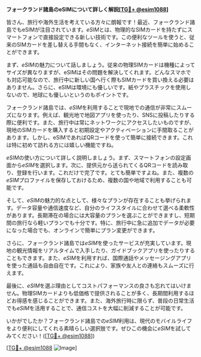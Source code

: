 **フォークランド諸島のeSIMについて詳しく解説[[TG💪+ @esim1088](https://t.me/s/esim1088)]**

皆さん、旅行や海外生活を考えている方々に朗報です！最近、フォークランド諸島でもeSIMが注目されています。*eSIM*とは、物理的なSIMカードを持たずにスマートフォンで直接設定できる新しい技術です。この便利なツールを使うと、従来のSIMカードを差し替える手間もなく、インターネット接続を簡単に始めることができます。

まず、*eSIM*の魅力について話しましょう。従来の物理SIMカードは機種によってサイズが異なりますが、eSIMはその問題を解決してくれます。どんなスマホでも対応可能なので、旅行中に新しい国へ行く際もSIMカードを買い換える必要はありません。さらに、eSIMは環境にも優しいです。紙やプラスチックを使用しないので、地球にも優しいというのもポイントです。

フォークランド諸島では、*eSIM*を利用することで現地での通信が非常にスムーズになります。例えば、観光地で地図アプリを使ったり、SNSに投稿したりする際に便利です。また、旅行中は常にネットワークにアクセスしたいものですが、現地のSIMカードを購入すると初期設定やアクティベーションに手間取ることがあります。しかし、eSIMであればQRコードを使って簡単に接続できます。これは特に初めて訪れる方には嬉しい機能ですね。

*eSIM*の使い方について詳しく説明しましょう。まず、スマートフォンの設定画面から*eSIM*を選択します。次に、提供元から送られてくるQRコードを読み取り、登録を行います。これだけで完了です。とても簡単ですよね。また、複数の*eSIM*プロファイルを保存しておけるため、複数の国や地域で利用することも可能です。

そして、*eSIM*の魅力的な点として、様々なプランが存在することも挙げられます。データ容量や通信速度など、自分のライフスタイルに合わせて選べる柔軟性があります。長期滞在の場合には大容量のプランを選ぶことができますし、短期間の旅行なら軽いプランでも十分です。特に、旅行中に急に追加でデータが必要になった場合でも、オンラインで簡単にプラン変更ができます。

さらに、フォークランド諸島では*eSIM*を使ったサービスが充実しています。現地の観光情報をリアルタイムで入手したり、ガイドブックアプリを使ったりすることもできます。また、*eSIM*を利用すれば、国際通話やメッセージングアプリを使った通話も自由自在です。これにより、家族や友人との連絡もスムーズに行えます。

最後に、*eSIM*を選ぶ理由としてコストパフォーマンスの良さも忘れてはいけません。物理SIMカードよりも低価格で提供されることが多く、長期間利用するほどお得感を感じることができます。また、海外旅行時に限らず、普段の日常生活でも*eSIM*を活用することで、通信コストを大幅に削減することが可能です。

いかがでしたか？フォークランド諸島での*eSIM*利用は、現代のモバイルライフをより便利にしてくれる素晴らしい選択肢です。ぜひこの機会に*eSIM*を試してみてください！([[TG💪+ @esim1088](https://t.me/s/esim1088)])

[[TG💪+ @esim1088](https://t.me/s/esim1088) ![Image](https://i.postimg.cc/Y0z9fWf4/image.png)]